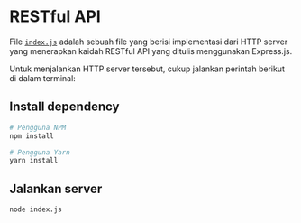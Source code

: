 # RESTful API

File [`index.js`](./index.js) adalah sebuah file yang berisi implementasi dari
HTTP server yang menerapkan kaidah RESTful API yang ditulis menggunakan Express.js.

Untuk menjalankan HTTP server tersebut, cukup jalankan perintah berikut di dalam
terminal:

## Install dependency

```bash
# Pengguna NPM
npm install

# Pengguna Yarn
yarn install
```

## Jalankan server

```
node index.js
```

